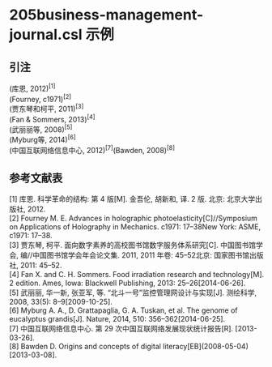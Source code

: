 # 205business-management-journal.csl 示例

<!-- 此文件由脚本自动生成，请勿手动修改！ -->

## 引注

(库恩, 2012)<sup>[1]</sup><br>
(Fourney, c1971)<sup>[2]</sup><br>
(贾东琴和柯平, 2011)<sup>[3]</sup><br>
(Fan &#38; Sommers, 2013)<sup>[4]</sup><br>
(武丽丽等, 2008)<sup>[5]</sup><br>
(Myburg等, 2014)<sup>[6]</sup><br>
(中国互联网络信息中心, 2012)<sup>[7]</sup>(Bawden, 2008)<sup>[8]</sup><br>

## 参考文献表

<div class="csl-bib-body second-field-align-flush">
  <div class="csl-entry">[1] 库恩. 科学革命的结构: 第 4 版[M]. 金吾伦, 胡新和, 译. 2 版. 北京: 北京大学出版社, 2012.	</div>
  <div class="csl-entry">[2] Fourney M. E. Advances in holographic photoelasticity[C]//Symposium on Applications of Holography in Mechanics. c1971: 17–38New York: ASME, c1971: 17–38.	</div>
  <div class="csl-entry">[3] 贾东琴, 柯平. 面向数字素养的高校图书馆数字服务体系研究[C]. 中国图书馆学会, 编//中国图书馆学会年会论文集. 2011, 2011 年卷: 45–52北京: 国家图书馆出版社, 2011: 45–52.	</div>
  <div class="csl-entry">[4] Fan X. and C. H. Sommers. Food irradiation research and technology[M]. 2 edition. Ames, Iowa: Blackwell Publishing, 2013: 25–26[2014-06-26].	</div>
  <div class="csl-entry">[5] 武丽丽, 华一新, 张亚军, 等. “北斗一号”监控管理网设计与实现[J]. 测绘科学, 2008, 33(5): 8–9[2009-10-25].	</div>
  <div class="csl-entry">[6] Myburg A. A., D. Grattapaglia, G. A. Tuskan, et al. The genome of eucalyptus grandis[J]. Nature, 2014, 510: 356–362[2014-06-25].	</div>
  <div class="csl-entry">[7] 中国互联网络信息中心. 第 29 次中国互联网络发展现状统计报告[R]. [2013-03-26].	</div>
  <div class="csl-entry">[8] Bawden D. Origins and concepts of digital literacy[EB](2008-05-04)[2013-03-08].	</div>
</div>
